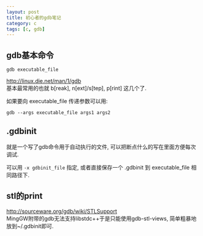 ```yaml
---
layout: post
title: 初心者的gdb笔记
category: c
tags: [c, gdb]
---
```


## gdb基本命令
```
gdb executable_file
```

<http://linux.die.net/man/1/gdb>  
基本最常用的也就 b[reak], n[ext]/s[tep], p[rint] 这几个了.

如果要向 executable_file 传递参数可以用: 

```
gdb --args executable_file args1 args2
```


## .gdbinit
就是一个写了gdb命令用于自动执行的文件, 可以把断点什么的写在里面方便每次调试. 

可以用 `-x gdbinit_file` 指定, 或者直接保存一个 .gdbinit 到 executable_file 相同路径下. 


## stl的print
<http://sourceware.org/gdb/wiki/STLSupport>  
MingGW附带的gdb无法支持libstdc++于是只能使用gdb-stl-views, 简单粗暴地放到~/.gdbinit即可. 

